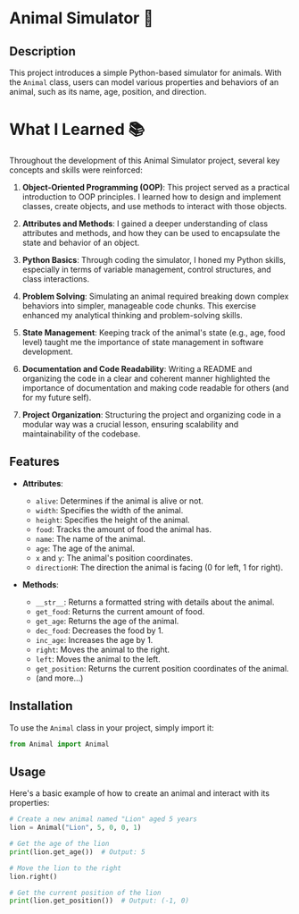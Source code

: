 # Animal Simulator 🐾

## Description
This project introduces a simple Python-based simulator for animals. With the `Animal` class, users can model various properties and behaviors of an animal, such as its name, age, position, and direction.

# What I Learned 📚

Throughout the development of this Animal Simulator project, several key concepts and skills were reinforced:

1. **Object-Oriented Programming (OOP)**: This project served as a practical introduction to OOP principles. I learned how to design and implement classes, create objects, and use methods to interact with those objects.

2. **Attributes and Methods**: I gained a deeper understanding of class attributes and methods, and how they can be used to encapsulate the state and behavior of an object.

3. **Python Basics**: Through coding the simulator, I honed my Python skills, especially in terms of variable management, control structures, and class interactions.

4. **Problem Solving**: Simulating an animal required breaking down complex behaviors into simpler, manageable code chunks. This exercise enhanced my analytical thinking and problem-solving skills.

5. **State Management**: Keeping track of the animal's state (e.g., age, food level) taught me the importance of state management in software development.

6. **Documentation and Code Readability**: Writing a README and organizing the code in a clear and coherent manner highlighted the importance of documentation and making code readable for others (and for my future self).

7. **Project Organization**: Structuring the project and organizing code in a modular way was a crucial lesson, ensuring scalability and maintainability of the codebase.


## Features

- **Attributes**:
  - `alive`: Determines if the animal is alive or not.
  - `width`: Specifies the width of the animal.
  - `height`: Specifies the height of the animal.
  - `food`: Tracks the amount of food the animal has.
  - `name`: The name of the animal.
  - `age`: The age of the animal.
  - `x` and `y`: The animal's position coordinates.
  - `directionH`: The direction the animal is facing (0 for left, 1 for right).

- **Methods**:
  - `__str__`: Returns a formatted string with details about the animal.
  - `get_food`: Returns the current amount of food.
  - `get_age`: Returns the age of the animal.
  - `dec_food`: Decreases the food by 1.
  - `inc_age`: Increases the age by 1.
  - `right`: Moves the animal to the right.
  - `left`: Moves the animal to the left.
  - `get_position`: Returns the current position coordinates of the animal.
  - (and more...)

## Installation

To use the `Animal` class in your project, simply import it:
```python
from Animal import Animal
```

## Usage

Here's a basic example of how to create an animal and interact with its properties:

```python
# Create a new animal named "Lion" aged 5 years
lion = Animal("Lion", 5, 0, 0, 1)

# Get the age of the lion
print(lion.get_age())  # Output: 5

# Move the lion to the right
lion.right()

# Get the current position of the lion
print(lion.get_position())  # Output: (-1, 0)
```
